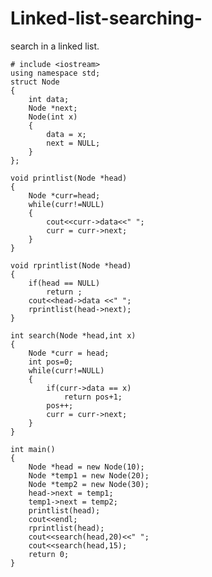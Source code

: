 # Linked-list-searching-
search in a linked list.
  
    # include <iostream>
    using namespace std;
    struct Node 
    {
        int data;
        Node *next;
        Node(int x)
        {
            data = x;
            next = NULL;
        }
    };

    void printlist(Node *head)
    {
        Node *curr=head;
        while(curr!=NULL)
        {
            cout<<curr->data<<" ";
            curr = curr->next;
        }
    }

    void rprintlist(Node *head)
    {
        if(head == NULL)
            return ;
        cout<<head->data <<" ";
        rprintlist(head->next);
    }

    int search(Node *head,int x)
    {
        Node *curr = head;
        int pos=0;
        while(curr!=NULL)
        {
            if(curr->data == x)
                return pos+1;
            pos++;
            curr = curr->next;
        }
    }

    int main()
    {
        Node *head = new Node(10);
        Node *temp1 = new Node(20);
        Node *temp2 = new Node(30);
        head->next = temp1;
        temp1->next = temp2;
        printlist(head);
        cout<<endl;
        rprintlist(head);
        cout<<search(head,20)<<" ";
        cout<<search(head,15);
        return 0;
    }
